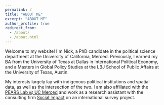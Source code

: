 ```yaml
---
permalink: /
title: "ABOUT ME"
excerpt: "ABOUT ME"
author_profile: true
redirect_from: 
  - /about/
  - /about.html
---
```


Welcome to my website! I'm Nick, a PhD candidate in the political science department at the University of California, Merced. Previously, I earned my BA from the University of Texas at Dallas in International Political Economy, and a Masters in Global Policy Studies at the LBJ School of Public Affairs at the University of Texas, Austin.

My interests largely lay with indigenous political institutions and spatial data, as well as the intersection of the two. I am also affiliated with the [PEARS Lab @ UC Merced](https://sites.ucmerced.edu/pears/about) and work as a research assistant with the consulting firm [Social Impact](https://socialimpact.com/) on an international survey project. 
